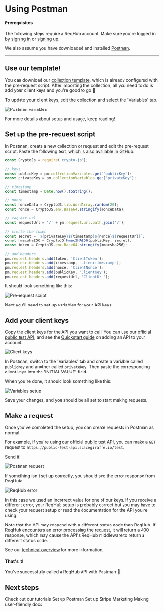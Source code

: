 
# Using Postman

#### Prerequisites

The following steps require a ReqHub account. Make sure you're logged in by [signing in](https://reqhub.io/login) or [signing up](https://reqhub.io/create-account).

We also assume you have downloaded and installed [Postman](https://www.postman.com/downloads/).

----

## Use our template!

You can download our [collection template](https://reqhubprod.blob.core.windows.net/public/tools/postman/ReqHub%20API%20Template.postman_collection.json), which is already configured with the pre-request script. After importing the collection, all you need to do is add your client keys and you're good to go &#x1f389;

To update your client keys, edit the collection and select the 'Variables' tab.

![Postman variables](https://reqhubprod.blob.core.windows.net/public/docs/postman-variables.png)

For more details about setup and usage, keep reading!

## Set up the pre-request script

In Postman, create a new collection or request and edit the pre-request script. Paste the following text, [which is also available in GitHub](https://github.com/SpaceGiraffe-io/ReqHubPostman/blob/master/script.js):

```js
const CryptoJs = require('crypto-js');

// keys
const publicKey = pm.collectionVariables.get('publicKey');
const privateKey = pm.collectionVariables.get('privateKey');

// timestamp
const timestamp = Date.now().toString();

// nonce
const nonceData = CryptoJS.lib.WordArray.random(20);
const nonce = CryptoJS.enc.Base64.stringify(nonceData);

// request url
const requestUrl = '/' + pm.request.url.path.join('/');

// create the token
const secret = `${privateKey}${timestamp}${nonce}${requestUrl}`;
const hmacsha256 = CryptoJS.HmacSHA256(publicKey, secret);
const token = CryptoJS.enc.Base64.stringify(hmacsha256);

// add headers
pm.request.headers.add(token, 'ClientToken');
pm.request.headers.add(timestamp, 'ClientTimestamp');
pm.request.headers.add(nonce, 'ClientNonce');
pm.request.headers.add(publicKey, 'ClientKey');
pm.request.headers.add(requestUrl, 'ClientUrl');
```

It should look something like this:

![Pre-request script](https://reqhubprod.blob.core.windows.net/public/docs/postman-script.png)

Next you'll need to set up variables for your API keys.

## Add your client keys

Copy the client keys for the API you want to call. You can use our official [public test API](https://reqhub.io/SpaceGiraffe/Public-test-API), and see the [Quickstart guide](http://localhost:3000/#/getting-started/quickstart?id=consuming-an-api) on adding an API to your account.

![Client keys](https://reqhubprod.blob.core.windows.net/public/docs/client-keys.png)

In Postman, switch to the 'Variables' tab and create a variable called `publicKey` and another called `privateKey`. Then paste the corresponding client keys into the 'INITIAL VALUE' field.

When you're done, it should look something like this:

![Variables setup](https://reqhubprod.blob.core.windows.net/public/docs/postman-variables-setup.png)

Save your changes, and you should be all set to start making requests.

## Make a request

Once you've completed the setup, you can create requests in Postman as normal.

For example, if you're using our official [public test API](https://reqhub.io/SpaceGiraffe/Public-test-API), you can make a `GET` request to `https://public-test-api.spacegiraffe.io/test`.

Send it!

![Postman request](https://reqhubprod.blob.core.windows.net/public/docs/postman-request.png)

If something isn't set up correctly, you should see the error response from ReqHub:

![ReqHub error](https://reqhubprod.blob.core.windows.net/public/docs/postman-error.png)

In this case we used an incorrect value for one of our keys. If you receive a different error, your ReqHub setup is probably correct but you may have to check your request setup or read the documentation for the API you're using.

Note that the API may respond with a different status code than ReqHub.
If ReqHub encounters an error processing the request, it will return a 400 response, which may cause the API's ReqHub middleware to return a different status code.

See our [technical overview](/getting-started/overview) for more information.

#### That's it!

You've successfully called a ReqHub API with Postman &#x1f680;


## Next steps
Check out our tutorials
Set up Postman
Set up Stripe
Marketing
Making user-friendly docs

